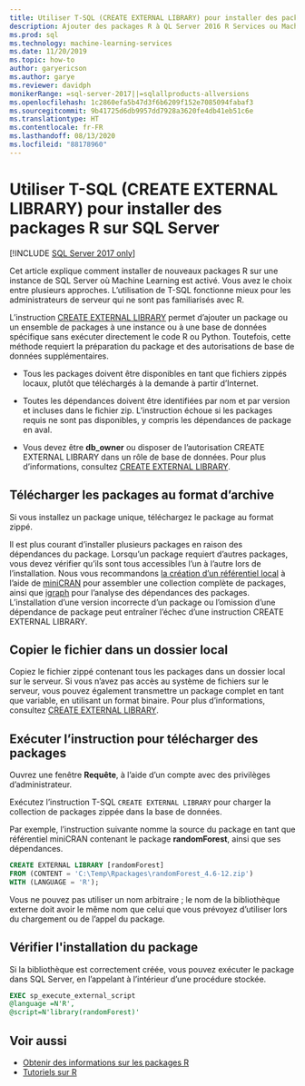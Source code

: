 ```yaml
---
title: Utiliser T-SQL (CREATE EXTERNAL LIBRARY) pour installer des packages R
description: Ajouter des packages R à QL Server 2016 R Services ou Machine Learning Services SQL Server (dans la base de données).
ms.prod: sql
ms.technology: machine-learning-services
ms.date: 11/20/2019
ms.topic: how-to
author: garyericson
ms.author: garye
ms.reviewer: davidph
monikerRange: =sql-server-2017||=sqlallproducts-allversions
ms.openlocfilehash: 1c2860efa5b47d3f6b6209f152e7085094fabaf3
ms.sourcegitcommit: 9b41725d6db9957dd7928a3620fe4db41eb51c6e
ms.translationtype: HT
ms.contentlocale: fr-FR
ms.lasthandoff: 08/13/2020
ms.locfileid: "88178960"
---
```

# <a name="use-t-sql-create-external-library-to-install-r-packages-on-sql-server"></a>Utiliser T-SQL (CREATE EXTERNAL LIBRARY) pour installer des packages R sur SQL Server
[!INCLUDE [SQL Server 2017 only](../../includes/applies-to-version/sqlserver2017-only.md)]

Cet article explique comment installer de nouveaux packages R sur une instance de SQL Server où Machine Learning est activé. Vous avez le choix entre plusieurs approches. L’utilisation de T-SQL fonctionne mieux pour les administrateurs de serveur qui ne sont pas familiarisés avec R.

L’instruction [CREATE EXTERNAL LIBRARY](https://docs.microsoft.com/sql/t-sql/statements/create-external-library-transact-sql) permet d’ajouter un package ou un ensemble de packages à une instance ou à une base de données spécifique sans exécuter directement le code R ou Python. Toutefois, cette méthode requiert la préparation du package et des autorisations de base de données supplémentaires.

+ Tous les packages doivent être disponibles en tant que fichiers zippés locaux, plutôt que téléchargés à la demande à partir d’Internet.

+ Toutes les dépendances doivent être identifiées par nom et par version et incluses dans le fichier zip. L’instruction échoue si les packages requis ne sont pas disponibles, y compris les dépendances de package en aval. 

+ Vous devez être **db_owner** ou disposer de l’autorisation CREATE EXTERNAL LIBRARY dans un rôle de base de données. Pour plus d’informations, consultez [CREATE EXTERNAL LIBRARY](https://docs.microsoft.com/sql/t-sql/statements/create-external-library-transact-sql).

## <a name="download-packages-in-archive-format"></a>Télécharger les packages au format d’archive

Si vous installez un package unique, téléchargez le package au format zippé.

Il est plus courant d’installer plusieurs packages en raison des dépendances du package. Lorsqu’un package requiert d’autres packages, vous devez vérifier qu’ils sont tous accessibles l’un à l’autre lors de l’installation. Nous vous recommandons [la création d’un référentiel local](create-a-local-package-repository-using-minicran.md) à l’aide de [miniCRAN](https://andrie.github.io/miniCRAN/) pour assembler une collection complète de packages, ainsi que [igraph](https://igraph.org/r/) pour l’analyse des dépendances des packages. L’installation d’une version incorrecte d’un package ou l’omission d’une dépendance de package peut entraîner l’échec d’une instruction CREATE EXTERNAL LIBRARY. 

## <a name="copy-the-file-to-a-local-folder"></a>Copier le fichier dans un dossier local

Copiez le fichier zippé contenant tous les packages dans un dossier local sur le serveur. Si vous n’avez pas accès au système de fichiers sur le serveur, vous pouvez également transmettre un package complet en tant que variable, en utilisant un format binaire. Pour plus d’informations, consultez [CREATE EXTERNAL LIBRARY](../../t-sql/statements/create-external-library-transact-sql.md).

## <a name="run-the-statement-to-upload-packages"></a>Exécuter l’instruction pour télécharger des packages

Ouvrez une fenêtre **Requête**, à l’aide d’un compte avec des privilèges d’administrateur.

Exécutez l’instruction T-SQL `CREATE EXTERNAL LIBRARY` pour charger la collection de packages zippée dans la base de données.

Par exemple, l’instruction suivante nomme la source du package en tant que référentiel miniCRAN contenant le package **randomForest**, ainsi que ses dépendances. 

```sql
CREATE EXTERNAL LIBRARY [randomForest]
FROM (CONTENT = 'C:\Temp\Rpackages\randomForest_4.6-12.zip')
WITH (LANGUAGE = 'R');
```

Vous ne pouvez pas utiliser un nom arbitraire ; le nom de la bibliothèque externe doit avoir le même nom que celui que vous prévoyez d’utiliser lors du chargement ou de l’appel du package.

## <a name="verify-package-installation"></a>Vérifier l'installation du package

Si la bibliothèque est correctement créée, vous pouvez exécuter le package dans SQL Server, en l’appelant à l’intérieur d’une procédure stockée.
    
```sql
EXEC sp_execute_external_script
@language =N'R',
@script=N'library(randomForest)'
```

## <a name="see-also"></a>Voir aussi

+ [Obtenir des informations sur les packages R](r-package-information.md)
+ [Tutoriels sur R](../tutorials/sql-server-r-tutorials.md)
